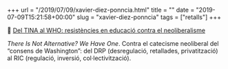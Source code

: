 +++
url = "/2019/07/09/xavier-diez-ponncia.html"
title = ""
date = "2019-07-09T15:21:58+00:00"
slug = "xavier-diez-ponncia"
tags = ["retalls"]
+++

📎 <a href="https://blocs.mesvilaweb.cat/xavierdiez/?p=270699">Del TINA al WHO: resistències en educació contra el neoliberalisme</a>

*There Is Not Alternative? We Have One*. Contra el catecisme neoliberal del “consens de Washington”: del DRP (desregulació, retallades, privatització) al RIC (regulació, inversió, col·lectivització).
